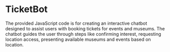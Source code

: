# TicketBot
The provided JavaScript code is for creating an interactive chatbot designed to assist users with booking tickets for events and museums. The chatbot guides the user through steps like confirming interest, requesting location access, presenting available museums and events based on location.


